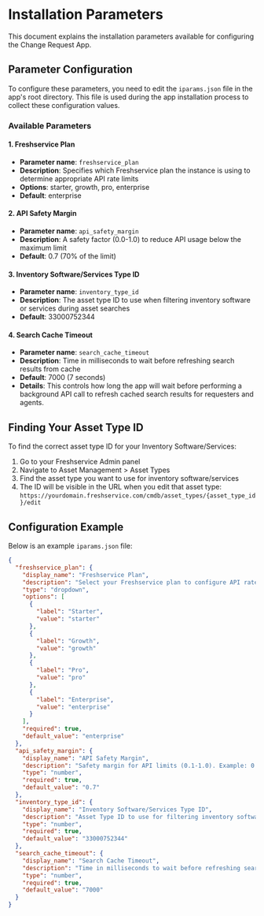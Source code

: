 # Installation Parameters

This document explains the installation parameters available for configuring the Change Request App.

## Parameter Configuration

To configure these parameters, you need to edit the `iparams.json` file in the app's root directory. This file is used during the app installation process to collect these configuration values.

### Available Parameters

#### 1. Freshservice Plan
- **Parameter name**: `freshservice_plan`
- **Description**: Specifies which Freshservice plan the instance is using to determine appropriate API rate limits
- **Options**: starter, growth, pro, enterprise
- **Default**: enterprise

#### 2. API Safety Margin
- **Parameter name**: `api_safety_margin`
- **Description**: A safety factor (0.0-1.0) to reduce API usage below the maximum limit
- **Default**: 0.7 (70% of the limit)

#### 3. Inventory Software/Services Type ID
- **Parameter name**: `inventory_type_id`
- **Description**: The asset type ID to use when filtering inventory software or services during asset searches
- **Default**: 33000752344

#### 4. Search Cache Timeout
- **Parameter name**: `search_cache_timeout`
- **Description**: Time in milliseconds to wait before refreshing search results from cache
- **Default**: 7000 (7 seconds)
- **Details**: This controls how long the app will wait before performing a background API call to refresh cached search results for requesters and agents.

## Finding Your Asset Type ID

To find the correct asset type ID for your Inventory Software/Services:

1. Go to your Freshservice Admin panel
2. Navigate to Asset Management > Asset Types
3. Find the asset type you want to use for inventory software/services
4. The ID will be visible in the URL when you edit that asset type:
   `https://yourdomain.freshservice.com/cmdb/asset_types/{asset_type_id}/edit`

## Configuration Example

Below is an example `iparams.json` file:

```json
{
  "freshservice_plan": {
    "display_name": "Freshservice Plan",
    "description": "Select your Freshservice plan to configure API rate limits",
    "type": "dropdown",
    "options": [
      {
        "label": "Starter",
        "value": "starter"
      },
      {
        "label": "Growth",
        "value": "growth"
      },
      {
        "label": "Pro",
        "value": "pro"
      },
      {
        "label": "Enterprise",
        "value": "enterprise"
      }
    ],
    "required": true,
    "default_value": "enterprise"
  },
  "api_safety_margin": {
    "display_name": "API Safety Margin",
    "description": "Safety margin for API limits (0.1-1.0). Example: 0.7 means 70% of rate limits",
    "type": "number",
    "required": true,
    "default_value": "0.7"
  },
  "inventory_type_id": {
    "display_name": "Inventory Software/Services Type ID",
    "description": "Asset Type ID to use for filtering inventory software or services",
    "type": "number",
    "required": true,
    "default_value": "33000752344"
  },
  "search_cache_timeout": {
    "display_name": "Search Cache Timeout",
    "description": "Time in milliseconds to wait before refreshing search results from cache (default 7000 = 7 seconds)",
    "type": "number",
    "required": true,
    "default_value": "7000"
  }
}
``` 